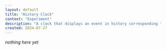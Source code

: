 ```yaml
---
layout: default
title: "History Clock"
context: "Experiment"
description: "A clock that displays an event in history corresponding to the time"
created: 2024-07-27
---
```


*nothing here yet*